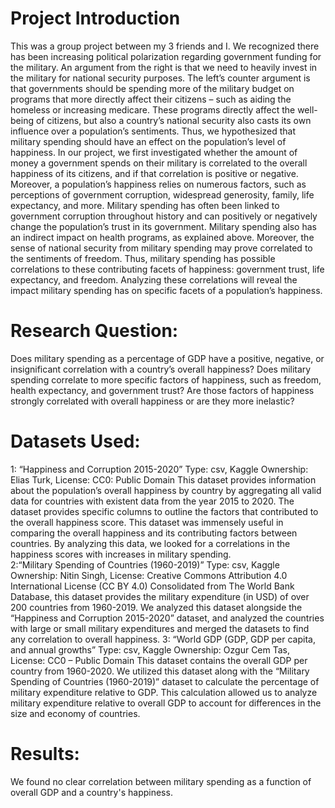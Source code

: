 # Project Introduction
This was a group project between my 3 friends and I.  We recognized there has been increasing political polarization regarding government funding for the military.  An argument from the right is that we need to heavily invest in the military for national security purposes.  The left’s counter argument is that governments should be spending more of the military budget on programs that more directly affect their citizens – such as aiding the homeless or increasing medicare. These programs directly affect the well-being of citizens, but also a country’s national security also casts its own influence over a population’s sentiments. Thus, we hypothesized that military spending should have an effect on the population’s level of happiness. In our project, we first investigated whether the amount of money a government spends on their military is correlated to the overall happiness of its citizens, and if that correlation is positive or negative. 
Moreover, a population’s happiness relies on numerous factors, such as perceptions of government corruption, widespread generosity, family, life expectancy, and more. Military spending has often been linked to government corruption throughout history and can positively or negatively change the population’s trust in its government. Military spending also has an indirect impact on health programs, as explained above. Moreover, the sense of national security from military spending may prove correlated to the sentiments of freedom. Thus, military spending has possible correlations to these contributing facets of happiness: government trust, life expectancy, and freedom. Analyzing these correlations will reveal the impact military spending has on specific facets of a population’s happiness.

# Research Question: 
Does military spending as a percentage of GDP have a positive, negative, or insignificant correlation with a country’s overall happiness? Does military spending correlate to more specific factors of happiness, such as freedom, health expectancy, and government trust? Are those factors of happiness strongly correlated with overall happiness or are they more inelastic?

# Datasets Used:
1:  “Happiness and Corruption 2015-2020” 
Type: csv, Kaggle Ownership: Elias Turk, License: CC0: Public Domain
This dataset provides information about the population’s overall happiness by country by aggregating all valid data for countries with existent data from the year 2015 to 2020. The dataset provides specific columns to outline the factors that contributed to the overall happiness score. This dataset was immensely useful in comparing the overall happiness and its contributing factors between countries. By analyzing this data, we looked for a correlations in the happiness scores with increases in military spending.  
2:“Military Spending of Countries (1960-2019)” 
Type: csv, Kaggle Ownership: Nitin Singh, License: Creative Commons Attribution 4.0 International License (CC BY 4.0) 
Consolidated from The World Bank Database, this dataset provides the military expenditure (in USD) of over 200 countries from 1960-2019. We analyzed this dataset alongside the “Happiness and Corruption 2015-2020” dataset, and analyzed the countries with large or small military expenditures and merged the datasets to find any correlation to overall happiness.
3: “World GDP (GDP, GDP per capita, and annual growths”
Type: csv, Kaggle Ownership: Ozgur Cem Tas, License: CC0 – Public Domain
	This dataset contains the overall GDP per country from 1960-2020. We utilized this dataset along with the “Military Spending of Countries (1960-2019)” dataset to calculate the percentage of military expenditure relative to GDP. This calculation allowed us to analyze military expenditure relative to overall GDP to account for differences in the size and economy of countries.
	
# Results:
We found no clear correlation between military spending as a function of overall GDP and a country's happiness.
